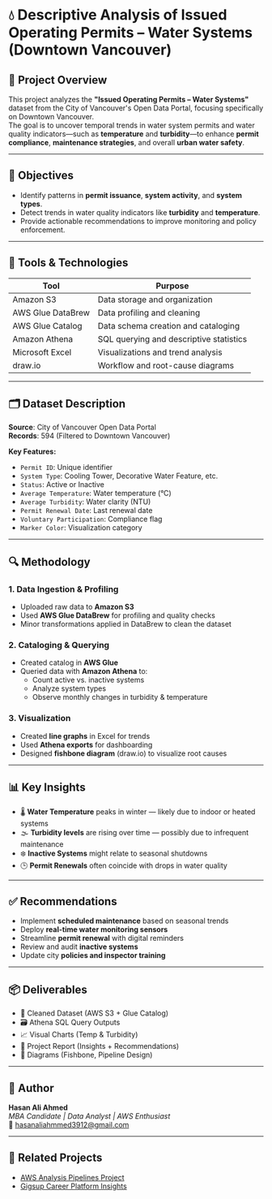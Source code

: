 # 💧 Descriptive Analysis of Issued Operating Permits – Water Systems (Downtown Vancouver)

## 📌 Project Overview  
This project analyzes the **"Issued Operating Permits – Water Systems"** dataset from the City of Vancouver's Open Data Portal, focusing specifically on Downtown Vancouver.  
The goal is to uncover temporal trends in water system permits and water quality indicators—such as **temperature** and **turbidity**—to enhance **permit compliance**, **maintenance strategies**, and overall **urban water safety**.

---

## 🎯 Objectives

- Identify patterns in **permit issuance**, **system activity**, and **system types**.
- Detect trends in water quality indicators like **turbidity** and **temperature**.
- Provide actionable recommendations to improve monitoring and policy enforcement.

---

## 🧰 Tools & Technologies

| Tool                | Purpose                                              |
|---------------------|------------------------------------------------------|
| Amazon S3           | Data storage and organization                        |
| AWS Glue DataBrew   | Data profiling and cleaning                          |
| AWS Glue Catalog    | Data schema creation and cataloging                  |
| Amazon Athena       | SQL querying and descriptive statistics              |
| Microsoft Excel     | Visualizations and trend analysis                    |
| draw.io             | Workflow and root-cause diagrams                     |

---

## 🗂️ Dataset Description

**Source**: City of Vancouver Open Data Portal  
**Records**: 594 (Filtered to Downtown Vancouver)

**Key Features:**

- `Permit ID`: Unique identifier  
- `System Type`: Cooling Tower, Decorative Water Feature, etc.  
- `Status`: Active or Inactive  
- `Average Temperature`: Water temperature (°C)  
- `Average Turbidity`: Water clarity (NTU)  
- `Permit Renewal Date`: Last renewal date  
- `Voluntary Participation`: Compliance flag  
- `Marker Color`: Visualization category

---

## 🔍 Methodology

### 1. Data Ingestion & Profiling
- Uploaded raw data to **Amazon S3**
- Used **AWS Glue DataBrew** for profiling and quality checks
- Minor transformations applied in DataBrew to clean the dataset

### 2. Cataloging & Querying
- Created catalog in **AWS Glue**
- Queried data with **Amazon Athena** to:
  - Count active vs. inactive systems
  - Analyze system types
  - Observe monthly changes in turbidity & temperature

### 3. Visualization
- Created **line graphs** in Excel for trends
- Used **Athena exports** for dashboarding
- Designed **fishbone diagram** (draw.io) to visualize root causes

---

## 📊 Key Insights

- 🌡️ **Water Temperature** peaks in winter — likely due to indoor or heated systems  
- 🌫️ **Turbidity levels** are rising over time — possibly due to infrequent maintenance  
- ❄️ **Inactive Systems** might relate to seasonal shutdowns  
- 🕒 **Permit Renewals** often coincide with drops in water quality

---

## ✅ Recommendations

- Implement **scheduled maintenance** based on seasonal trends  
- Deploy **real-time water monitoring sensors**  
- Streamline **permit renewal** with digital reminders  
- Review and audit **inactive systems**  
- Update city **policies and inspector training**

---

## 📦 Deliverables

- 🧹 Cleaned Dataset (AWS S3 + Glue Catalog)
- 🗃️ Athena SQL Query Outputs
- 📈 Visual Charts (Temp & Turbidity)
- 📄 Project Report (Insights + Recommendations)
- 🧠 Diagrams (Fishbone, Pipeline Design)

---

## 👤 Author

**Hasan Ali Ahmed**  
_MBA Candidate | Data Analyst | AWS Enthusiast_  
📧 [hasanaliahmmed3912@gmail.com](mailto:hasanaliahmmed3912@gmail.com)

---

## 🔗 Related Projects

- [AWS Analysis Pipelines Project](#)
- [Gigsup Career Platform Insights](#)
